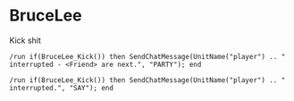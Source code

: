 # BruceLee
Kick shit


```
/run if(BruceLee_Kick()) then SendChatMessage(UnitName("player") .. " interrupted - <Friend> are next.", "PARTY"); end
```

```
/run if(BruceLee_Kick()) then SendChatMessage(UnitName("player") .. " interrupted.", "SAY"); end
```
